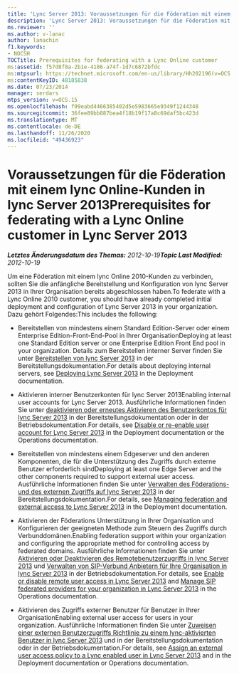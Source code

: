 ```yaml
---
title: 'Lync Server 2013: Voraussetzungen für die Föderation mit einem lync Online-Kunden'
description: 'Lync Server 2013: Voraussetzungen für die Föderation mit einem lync Online-Kunden.'
ms.reviewer: ''
ms.author: v-lanac
author: lanachin
f1.keywords:
- NOCSH
TOCTitle: Prerequisites for federating with a Lync Online customer
ms:assetid: f57d8f8a-2b1e-4186-a74f-1d7c6872bfdc
ms:mtpsurl: https://technet.microsoft.com/en-us/library/Hh202196(v=OCS.15)
ms:contentKeyID: 48185838
ms.date: 07/23/2014
manager: serdars
mtps_version: v=OCS.15
ms.openlocfilehash: f99eabd4466385402d5e5983665e9349f1244348
ms.sourcegitcommit: 36fee89bb887bea4f18b19f17a8c69daf5bc423d
ms.translationtype: MT
ms.contentlocale: de-DE
ms.lasthandoff: 11/26/2020
ms.locfileid: "49436923"
---
```

# <a name="prerequisites-for-federating-with-a-lync-online-customer-in-lync-server-2013"></a><span data-ttu-id="b6378-103">Voraussetzungen für die Föderation mit einem lync Online-Kunden in lync Server 2013</span><span class="sxs-lookup"><span data-stu-id="b6378-103">Prerequisites for federating with a Lync Online customer in Lync Server 2013</span></span>

<div data-xmlns="http://www.w3.org/1999/xhtml">

<div class="topic" data-xmlns="http://www.w3.org/1999/xhtml" data-msxsl="urn:schemas-microsoft-com:xslt" data-cs="https://msdn.microsoft.com/">

<div data-asp="https://msdn2.microsoft.com/asp">



</div>

<div id="mainSection">

<div id="mainBody"><span data-ttu-id="b6378-104">

<span> </span></span><span class="sxs-lookup"><span data-stu-id="b6378-104">

<span> </span></span></span>

<span data-ttu-id="b6378-105">_**Letztes Änderungsdatum des Themas:** 2012-10-19_</span><span class="sxs-lookup"><span data-stu-id="b6378-105">_**Topic Last Modified:** 2012-10-19_</span></span>

<span data-ttu-id="b6378-106">Um eine Föderation mit einem lync Online 2010-Kunden zu verbinden, sollten Sie die anfängliche Bereitstellung und Konfiguration von lync Server 2013 in Ihrer Organisation bereits abgeschlossen haben.</span><span class="sxs-lookup"><span data-stu-id="b6378-106">To federate with a Lync Online 2010 customer, you should have already completed initial deployment and configuration of Lync Server 2013 in your organization.</span></span> <span data-ttu-id="b6378-107">Dazu gehört Folgendes:</span><span class="sxs-lookup"><span data-stu-id="b6378-107">This includes the following:</span></span>

  - <span data-ttu-id="b6378-108">Bereitstellen von mindestens einem Standard Edition-Server oder einem Enterprise Edition-Front-End-Pool in Ihrer Organisation</span><span class="sxs-lookup"><span data-stu-id="b6378-108">Deploying at least one Standard Edition server or one Enterprise Edition Front End pool in your organization.</span></span> <span data-ttu-id="b6378-109">Details zum Bereitstellen interner Server finden Sie unter [Bereitstellen von lync Server 2013](lync-server-2013-deploying-lync-server.md) in der Bereitstellungsdokumentation.</span><span class="sxs-lookup"><span data-stu-id="b6378-109">For details about deploying internal servers, see [Deploying Lync Server 2013](lync-server-2013-deploying-lync-server.md) in the Deployment documentation.</span></span>

  - <span data-ttu-id="b6378-110">Aktivieren interner Benutzerkonten für lync Server 2013</span><span class="sxs-lookup"><span data-stu-id="b6378-110">Enabling internal user accounts for Lync Server 2013.</span></span> <span data-ttu-id="b6378-111">Ausführliche Informationen finden Sie unter [deaktivieren oder erneutes Aktivieren des Benutzerkontos für lync Server 2013](lync-server-2013-disable-or-re-enable-user-account-for-lync-server.md) in der Bereitstellungsdokumentation oder in der Betriebsdokumentation.</span><span class="sxs-lookup"><span data-stu-id="b6378-111">For details, see [Disable or re-enable user account for Lync Server 2013](lync-server-2013-disable-or-re-enable-user-account-for-lync-server.md) in the Deployment documentation or the Operations documentation.</span></span>

  - <span data-ttu-id="b6378-112">Bereitstellen von mindestens einem Edgeserver und den anderen Komponenten, die für die Unterstützung des Zugriffs durch externe Benutzer erforderlich sind</span><span class="sxs-lookup"><span data-stu-id="b6378-112">Deploying at least one Edge Server and the other components required to support external user access.</span></span> <span data-ttu-id="b6378-113">Ausführliche Informationen finden Sie unter [Verwalten des Föderations-und des externen Zugriffs auf lync Server 2013](lync-server-2013-managing-federation-and-external-access-to-lync-server-2013.md) in der Bereitstellungsdokumentation.</span><span class="sxs-lookup"><span data-stu-id="b6378-113">For details, see [Managing federation and external access to Lync Server 2013](lync-server-2013-managing-federation-and-external-access-to-lync-server-2013.md) in the Deployment documentation.</span></span>

  - <span data-ttu-id="b6378-114">Aktivieren der Föderations Unterstützung in Ihrer Organisation und Konfigurieren der geeigneten Methode zum Steuern des Zugriffs durch Verbunddomänen.</span><span class="sxs-lookup"><span data-stu-id="b6378-114">Enabling federation support within your organization and configuring the appropriate method for controlling access by federated domains.</span></span> <span data-ttu-id="b6378-115">Ausführliche Informationen finden Sie unter [Aktivieren oder Deaktivieren des Remotebenutzerzugriffs in lync Server 2013](lync-server-2013-enable-or-disable-remote-user-access.md) und [Verwalten von SIP-Verbund Anbietern für Ihre Organisation in lync Server 2013](lync-server-2013-manage-sip-federated-providers-for-your-organization.md) in der Betriebsdokumentation.</span><span class="sxs-lookup"><span data-stu-id="b6378-115">For details, see [Enable or disable remote user access in Lync Server 2013](lync-server-2013-enable-or-disable-remote-user-access.md) and [Manage SIP federated providers for your organization in Lync Server 2013](lync-server-2013-manage-sip-federated-providers-for-your-organization.md) in the Operations documentation.</span></span>

  - <span data-ttu-id="b6378-116">Aktivieren des Zugriffs externer Benutzer für Benutzer in Ihrer Organisation</span><span class="sxs-lookup"><span data-stu-id="b6378-116">Enabling external user access for users in your organization.</span></span> <span data-ttu-id="b6378-117">Ausführliche Informationen finden Sie unter [Zuweisen einer externen Benutzerzugriffs Richtlinie zu einem lync-aktivierten Benutzer in lync Server 2013](lync-server-2013-assign-an-external-user-access-policy-to-a-lync-enabled-user.md) und in der Bereitstellungsdokumentation oder in der Betriebsdokumentation.</span><span class="sxs-lookup"><span data-stu-id="b6378-117">For details, see [Assign an external user access policy to a Lync enabled user in Lync Server 2013](lync-server-2013-assign-an-external-user-access-policy-to-a-lync-enabled-user.md) and in the Deployment documentation or Operations documentation.</span></span>

<span data-ttu-id="b6378-118"></div>

<span> </span>

</div>

</div>

</span><span class="sxs-lookup"><span data-stu-id="b6378-118"></div>

<span> </span>

</div>

</div>

</span></span></div>

